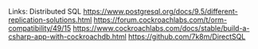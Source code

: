Links:
Distributed SQL
https://www.postgresql.org/docs/9.5/different-replication-solutions.html
https://forum.cockroachlabs.com/t/orm-compatibility/49/15
https://www.cockroachlabs.com/docs/stable/build-a-csharp-app-with-cockroachdb.html
https://github.com/7k8m/DirectSQL
